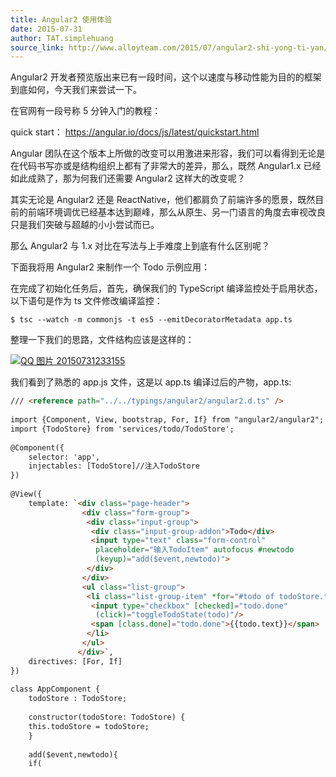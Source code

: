 ```yaml
---
title: Angular2 使用体验
date: 2015-07-31
author: TAT.simplehuang
source_link: http://www.alloyteam.com/2015/07/angular2-shi-yong-ti-yan/
---
```


<!-- {% raw %} - for jekyll -->

Angular2 开发者预览版出来已有一段时间，这个以速度与移动性能为目的的框架到底如何，今天我们来尝试一下。

在官网有一段号称 5 分钟入门的教程：

quick start： <https://angular.io/docs/js/latest/quickstart.html>

Angular 团队在这个版本上所做的改变可以用激进来形容，我们可以看得到无论是在代码书写亦或是结构组织上都有了非常大的差异，那么，既然 Angular1.x 已经如此成熟了，那为何我们还需要 Angular2 这样大的改变呢？

其实无论是 Angular2 还是 ReactNative，他们都肩负了前端许多的愿景，既然目前的前端环境调优已经基本达到巅峰，那么从原生、另一门语言的角度去审视改良只是我们突破与超越的小小尝试而已。

那么 Angular2 与 1.x 对比在写法与上手难度上到底有什么区别呢？

下面我将用 Angular2 来制作一个 Todo 示例应用：

在完成了初始化任务后，首先，确保我们的 TypeScript 编译监控处于启用状态，以下语句是作为 ts 文件修改编译监控：

    $ tsc --watch -m commonjs -t es5 --emitDecoratorMetadata app.ts

整理一下我们的思路，文件结构应该是这样的：

[![QQ 图片 20150731233155](http://www.alloyteam.com/wp-content/uploads/2015/07/QQ图片20150731233155.png)](http://www.alloyteam.com/wp-content/uploads/2015/07/QQ图片20150731233155.png)

我们看到了熟悉的 app.js 文件，这是以 app.ts 编译过后的产物，app.ts:

```html
/// <reference path="../../typings/angular2/angular2.d.ts" />
 
import {Component, View, bootstrap, For, If} from "angular2/angular2";
import {TodoStore} from 'services/todo/TodoStore';
 
@Component({
    selector: 'app',
    injectables: [TodoStore]//注入TodoStore
})
 
@View({
    template: `<div class="page-header">
                <div class="form-group">
                 <div class="input-group">
                  <div class="input-group-addon">Todo</div>
                  <input type="text" class="form-control" 
                   placeholder="输入TodoItem" autofocus #newtodo 
                   (keyup)="add($event,newtodo)">
                 </div>
                </div>
                <ul class="list-group">
                 <li class="list-group-item" *for="#todo of todoStore.todoList">
                  <input type="checkbox" [checked]="todo.done" 
                   (click)="toggleTodoState(todo)"/> 
                  <span [class.done]="todo.done">{{todo.text}}</span>
                 </li>
                </ul>
               </div>`,
    directives: [For, If]
})
 
class AppComponent {
    todoStore : TodoStore;
 
    constructor(todoStore: TodoStore) {
	this.todoStore = todoStore;
    }
 
    add($event,newtodo){
	if(
```


<!-- {% endraw %} - for jekyll -->